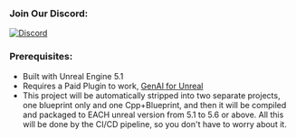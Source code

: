 
### Join Our Discord:
[![Discord](https://img.shields.io/badge/Discord-7289DA?style=for-the-badge&logo=discord&logoColor=white)](https://discord.com/invite/KBWmkCKv5U)

### Prerequisites:
- Built with Unreal Engine 5.1 
- Requires a Paid Plugin to work, [GenAI for Unreal](https://www.fab.com/listings/68e7f092-1fea-4e6d-8d31-c6b96b06a02e)
- This project will be automatically stripped into two separate projects, one blueprint only and one Cpp+Blueprint, and then it will be compiled and packaged to EACH unreal version from 5.1 to 5.6 or above. All this will be done by the CI/CD pipeline, so you don't have to worry about it.

